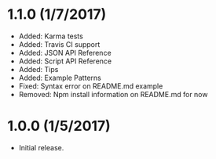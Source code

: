 # 1.1.0 (1/7/2017)

* Added: Karma tests
* Added: Travis CI support
* Added: JSON API Reference
* Added: Script API Reference
* Added: Tips
* Added: Example Patterns
* Fixed: Syntax error on README.md example
* Removed: Npm install information on README.md for now

# 1.0.0 (1/5/2017)

* Initial release.
